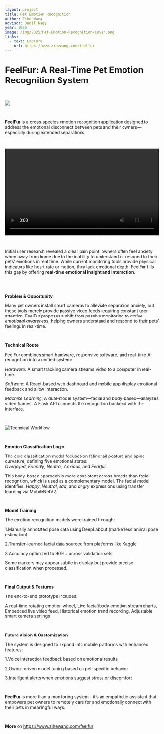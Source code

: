 ```yaml
---
layout: project
title: Pet Emotion Recognition
author: Zihe Wang
advisor: Danil Nagy
year: 2025
image: /img/2025/Pet-Emotion-Recognition/Cover.png
links:
  - text: Explore
    url: https://www.zihewang.com/feelfur
---
```


# FeelFur: A Real-Time Pet Emotion Recognition System

<br>

![](/img/2025/Pet-Emotion-Recognition/Poster.png)

<br>

**FeelFur** is a cross-species emotion recognition application designed to address the emotional disconnect between pets and their owners—especially during extended separations. 

<br>

<video src="/img/2025/Pet-Emotion-Recognition/feelfur-demo.mp4" controls style="aspect-ratio: 16 / 9; width: 100%;"></video>

<br>

Initial user research revealed a clear pain point: owners often feel anxiety when away from home due to the inability to understand or respond to their pets’ emotions in real time. While current monitoring tools provide physical indicators like heart rate or motion, they lack emotional depth. FeelFur fills this gap by offering **real-time emotional insight and interaction**.

<br>
<br>

**Problem & Opportunity** 

Many pet owners install smart cameras to alleviate separation anxiety, but these tools merely provide passive video feeds requiring constant user attention. FeelFur proposes a shift from passive monitoring to *active emotional awareness*, helping owners understand and respond to their pets’ feelings in real-time.

<br>

**Technical Route**  

FeelFur combines smart hardware, responsive software, and real-time AI recognition into a unified system:

*Hardware*: A smart tracking camera streams video to a computer in real-time.

*Software*: A React-based web dashboard and mobile app display emotional feedback and allow interaction.

*Machine Learning*: A dual-model system—facial and body-based—analyzes video frames. A Flask API connects the recognition backend with the interface.

<br>

![Technical Workflow](/img/2025/Pet-Emotion-Recognition/TechnicalRoute.png)

<br>

**Emotion Classification Logic**  

The core classification model focuses on feline tail posture and spine curvature, defining five emotional states:  
*Overjoyed*, *Friendly*, *Neutral*, *Anxious*, and *Fearful*.  

This body-based approach is more consistent across breeds than facial recognition, which is used as a complementary model. The facial model identifies:  *Happy*, *Neutral*, *sad*, and *angry* expressions using transfer learning via MobileNetV2.

<br>

**Model Training**  

The emotion recognition models were trained through:

 1.Manually annotated pose data using DeepLabCut (markerless animal pose estimation)

 2.Transfer-learned facial data sourced from platforms like Kaggle

 3.Accuracy optimized to 90%+ across validation sets

Some markers may appear subtle in display but provide precise classification when processed.

<br>

**Final Output & Features**  

The end-to-end prototype includes:

A real-time rotating emotion wheel,  Live facial/body emotion stream charts,   Embedded live video feed,   Historical emotion trend recording,   Adjustable smart camera settings  

<br>

**Future Vision & Customization**  

The system is designed to expand into mobile platforms with enhanced features:

1.Voice interaction feedback based on emotional results  

2.Owner-driven model tuning based on pet-specific behavior  

3.Intelligent alerts when emotions suggest stress or discomfort  

<br>

**FeelFur** is more than a monitoring system—it’s an empathetic assistant that empowers pet owners to remotely care for and emotionally connect with their pets in meaningful ways.

<br>

**More** on https://www.zihewang.com/feelfur